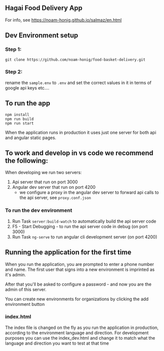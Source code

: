 ## Hagai Food Delivery App

For info, see https://noam-honig.github.io/salmaz/en.html

## Dev Environment setup

### Step 1:
```
git clone https://github.com/noam-honig/food-basket-delivery.git
```

### Step 2:
rename the `sample.env` to `.env` and set the correct values in it in terms of google api keys etc....


## To run the app
```
npm install
npm run build
npm run start
```
When the application runs in production it uses just one server for both api and angular static pages.

## To work and develop in vs code we recommend the following:

When developing we run two servers:
1. Api server that run on port 3000
2. Angular dev server that run on port 4200 
   * we configure a proxy in the angular dev server to forward api calls to the api server, see `proxy.conf.json`

### To  run the dev environment
1. Run Task `server:build-watch` to automatically build the api server code 
2. F5 - Start Debugging - to run the api server code in debug (on port 3000)
3. Run Task `ng-serve`  to run angular cli development server (on port 4200)


## Running the application for the first time
When you run the application, you are prompted to enter a phone number and name.
The first user that signs into a new environment is imprinted as it's admin.

After that you'll be asked to configure a password - and now you are the admin of this server.

You can create new environments for organizations by clicking the add environment button


### index.html
The index file is changed on the fly as you run the application in production, according to the environment language and direction.
For development purposes you can use the index_dev.html and change it to match what the language and direction you want to test at that time